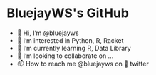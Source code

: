 # BluejayWS's GitHub

- 👋 Hi, I’m @bluejayws
- 👀 I’m interested in Python, R, Racket
- 🌱 I’m currently learning R, Data Library
- 💞️ I’m looking to collaborate on ...
- 📫 How to reach me @bluejayws on 🐣 twitter

<!---
bluejayws/bluejayws is a ✨ special ✨ repository because its `README.md` (this file) appears on your GitHub profile.
You can click the Preview link to take a look at your changes.
--->
